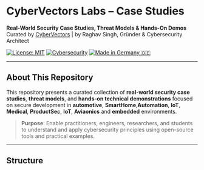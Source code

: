 # CyberVectors Labs – Case Studies

**Real-World Security Case Studies, Threat Models & Hands-On Demos**  
Curated by [CyberVectors](https://www.cyber-vectors.com) | by Raghav Singh, Gründer & Cybersecurity Architect

[![License: MIT](https://img.shields.io/badge/License-MIT-blue.svg)](LICENSE)
[![Cybersecurity](https://img.shields.io/badge/Focus-Automotive%20%7C%20IoT%20%7C%20IIOT%20%7C%20Avionics%20%7C%20Embedded%20%7C%20Medical%20%7C%20Cloud%20%7C%20ProductSec%20%7C%20VSOC-blue)](#)
[![Made in Germany 🇩🇪](https://img.shields.io/badge/Made%20in-Germany-black?logo=github)](#)


---

## About This Repository

This repository presents a curated collection of **real-world security case studies**, **threat models**, and **hands-on technical demonstrations** focused on secure development in **automotive**, **SmartHome**,**Automation**, **IoT**,  **Medical**, **ProductSec**, **IoT**, **Aviaonics** and **embedded** environments.

> **Purpose**: Enable practitioners, engineers, researchers, and students to understand and apply cybersecurity principles using open-source tools and practical examples.

---

## Structure



